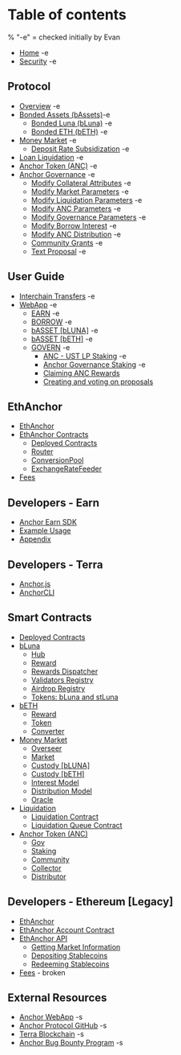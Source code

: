 # Table of contents

% "-e" = checked initially by Evan
* [Home](README.md) -e
* [Security](security.md) -e

## Protocol

* [Overview](protocol/overview.md) -e
* [Bonded Assets (bAssets)](protocol/bonded-assets-bassets/README.md)-e
  * [Bonded Luna (bLuna)](protocol/bonded-assets-bassets/bonded-luna-bluna.md) -e
  * [Bonded ETH (bETH)](protocol/bonded-assets-bassets/bonded-eth-beth.md) -e
* [Money Market](protocol/money-market/README.md) -e
  * [Deposit Rate Subsidization](protocol/money-market/deposit-rate-subsidization.md) -e
* [Loan Liquidation](protocol/loan-liquidation.md) -e
* [Anchor Token (ANC)](protocol/anchor-token-anc.md) -e
* [Anchor Governance](protocol/anchor-governance/README.md) -e
  * [Modify Collateral Attributes](protocol/anchor-governance/modify-collateral-parameters.md) -e
  * [Modify Market Parameters](protocol/anchor-governance/modify-market-parameters.md) -e
  * [Modify Liquidation Parameters](protocol/anchor-governance/modify-liquidation-parameters.md) -e
  * [Modify ANC Parameters](protocol/anchor-governance/modify-anc-parameters.md) -e
  * [Modify Governance Parameters](protocol/anchor-governance/modify-governance-parameters.md) -e
  * [Modify Borrow Interest](protocol/anchor-governance/modify-the-interest-model.md) -e
  * [Modify ANC Distribution](protocol/anchor-governance/modify-the-distribution-model.md) -e
  * [Community Grants](protocol/anchor-governance/spend-community-pool.md) -e
  * [Text Proposal](protocol/anchor-governance/text-proposal.md) -e

## User Guide

* [Interchain Transfers](user-guide/interchain-transfers.md) -e
* [WebApp](user-guide/webapp/README.md) -e
  * [EARN](user-guide/webapp/earn.md) -e
  * [BORROW](user-guide/webapp/borrow.md) -e
  * [bASSET \[bLUNA\]](user-guide/webapp/bond.md) -e
  * [bASSET \[bETH\]](user-guide/webapp/bond-beth.md) -e
  * [GOVERN](user-guide/webapp/govern/README.md) -e
    * [ANC - UST LP Staking](user-guide/webapp/govern/anc-ust-lp.md) -e
    * [Anchor Governance Staking](user-guide/webapp/govern/claim-anc-rewards.md) -e
    * [Claiming ANC Rewards](user-guide/webapp/govern/claiming-anc-rewards.md)
    * [Creating and voting on proposals](user-guide/webapp/govern/governance-proposals.md)

## EthAnchor

* [EthAnchor](ethanchor/ethanchor.md)
* [EthAnchor Contracts](ethanchor/ethanchor-contracts/README.md)
  * [Deployed Contracts](ethanchor/ethanchor-contracts/deployed-contracts.md)
  * [Router](ethanchor/ethanchor-contracts/router.md)
  * [ConversionPool](ethanchor/ethanchor-contracts/conversionpool.md)
  * [ExchangeRateFeeder](ethanchor/ethanchor-contracts/exchangeratefeeder.md)
* [Fees](ethanchor/fees.md)

## Developers - Earn

* [Anchor Earn SDK](developers-earn/anchor-earn-sdk.md)
* [Example Usage](developers-earn/example-usage.md)
* [Appendix](developers-earn/appendix.md)

## Developers - Terra

* [Anchor.js](developers-terra/anchor.js.md)
* [AnchorCLI](developers-terra/anchor-cli.md)

## Smart Contracts

* [Deployed Contracts](smart-contracts/deployed-contracts.md)
* [bLuna](smart-contracts/bluna/README.md)
  * [Hub](https://lidofinance.github.io/terra-docs/contracts/hub)
  * [Reward](https://docs.terra.lido.fi/contracts/reward)
  * [Rewards Dispatcher](https://docs.terra.lido.fi/contracts/rewards\_dispatcher)
  * [Validators Registry](https://docs.terra.lido.fi/contracts/validators\_registry)
  * [Airdrop Registry](https://docs.terra.lido.fi/contracts/airdrop-registry)
  * [Tokens: bLuna and stLuna](https://docs.terra.lido.fi/contracts/stLuna\_and\_bLuna)
* [bETH](smart-contracts/beth/README.md)
  * [Reward](smart-contracts/beth/reward.md)
  * [Token](smart-contracts/beth/token.md)
  * [Converter](smart-contracts/beth/converter.md)
* [Money Market](smart-contracts/money-market/README.md)
  * [Overseer](smart-contracts/money-market/overseer.md)
  * [Market](smart-contracts/money-market/market.md)
  * [Custody \[bLUNA\]](smart-contracts/money-market/custody-bluna-specific.md)
  * [Custody \[bETH\]](smart-contracts/money-market/custody-beth.md)
  * [Interest Model](smart-contracts/money-market/interest-model.md)
  * [Distribution Model](smart-contracts/money-market/distribution-model.md)
  * [Oracle](smart-contracts/money-market/oracle.md)
* [Liquidation](smart-contracts/liquidations/README.md)
  * [Liquidation Contract](smart-contracts/liquidations/liquidation-contract.md)
  * [Liquidation Queue Contract](smart-contracts/liquidations/liquidation-queue-contract.md)
* [Anchor Token (ANC)](smart-contracts/anchor-token/README.md)
  * [Gov](smart-contracts/anchor-token/gov.md)
  * [Staking](smart-contracts/anchor-token/staking.md)
  * [Community](smart-contracts/anchor-token/community.md)
  * [Collector](smart-contracts/anchor-token/collector.md)
  * [Distributor](smart-contracts/anchor-token/distributor.md)

## Developers - Ethereum \[Legacy] <a href="#developers-ethereum" id="developers-ethereum"></a>

* [EthAnchor](developers-ethereum/ethanchor.md)
* [EthAnchor Account Contract](developers-ethereum/ethanchor-account-contract.md)
* [EthAnchor API](developers-ethereum/ethanchor-api/README.md)
  * [Getting Market Information](developers-ethereum/ethanchor-api/getting-market-information.md)
  * [Depositing Stablecoins](developers-ethereum/ethanchor-api/depositing-stablecoins.md)
  * [Redeeming Stablecoins](developers-ethereum/ethanchor-api/redeeming-stablecoins.md)
* [Fees](developers-ethereum/fees.md) - broken 

## External Resources

* [Anchor WebApp](https://app.anchorprotocol.com) -s
* [Anchor Protocol GitHub](https://github.com/Anchor-Protocol) -s
* [Terra Blockchain](https://docs.terra.money) -s
* [Anchor Bug Bounty Program](https://immunefi.com/bounty/anchor/) -s
